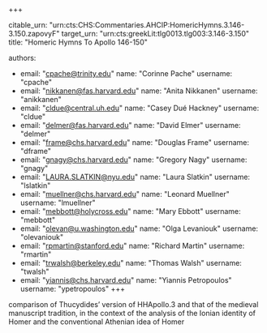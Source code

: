 +++


citable_urn: "urn:cts:CHS:Commentaries.AHCIP:HomericHymns.3.146-3.150.zapovyF"
target_urn: "urn:cts:greekLit:tlg0013.tlg003:3.146-3.150"
title: "Homeric Hymns To Apollo 146-150"

authors:
- email: "cpache@trinity.edu"
  name: "Corinne Pache"
  username: "cpache"
- email: "nikkanen@fas.harvard.edu"
  name: "Anita Nikkanen"
  username: "anikkanen"
- email: "cldue@central.uh.edu"
  name: "Casey Dué Hackney"
  username: "cldue"
- email: "delmer@fas.harvard.edu"
  name: "David Elmer"
  username: "delmer"
- email: "frame@chs.harvard.edu"
  name: "Douglas Frame"
  username: "dframe"
- email: "gnagy@chs.harvard.edu"
  name: "Gregory Nagy"
  username: "gnagy"
- email: "LAURA.SLATKIN@nyu.edu"
  name: "Laura Slatkin"
  username: "lslatkin"
- email: "muellner@chs.harvard.edu"
  name: "Leonard Muellner"
  username: "lmuellner"
- email: "mebbott@holycross.edu"
  name: "Mary Ebbott"
  username: "mebbott"
- email: "olevan@u.washington.edu"
  name: "Olga Levaniouk"
  username: "olevaniouk"
- email: "rpmartin@stanford.edu"
  name: "Richard Martin"
  username: "rmartin"
- email: "trwalsh@berkeley.edu"
  name: "Thomas Walsh"
  username: "twalsh"
- email: "yiannis@chs.harvard.edu"
  name: "Yiannis Petropoulos"
  username: "ypetropoulos"
+++

<p>comparison of Thucydides’ version of HHApollo.3 and that of the medieval manuscript tradition, in the context of the analysis of the Ionian identity of Homer and the conventional Athenian idea of Homer</p>